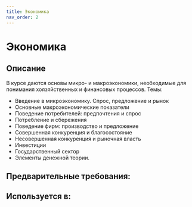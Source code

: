 ```yaml
---
title: Экономика
nav_order: 2
---
```


# Экономика


## Описание 
В курсе даются основы микро- и макроэкономики, необходимые для понимания хоязяйственных и финансовых процессов.
Темы:
- Введение в микроэкономику. Спрос, предложение и рынок
- Основные макроэкономические показатели
- Поведение потребителей: предпочтения и спрос
- Потребление и сбережения
- Поведение фирм: производство и предложение
- Совершенная конкуренция и благосостояние
- Несовершенная конкуренция и рыночная власть
- Инвестиции
- Государственный сектор
- Элементы денежной теории. 


## Предварительные требования:


## Используется в:
